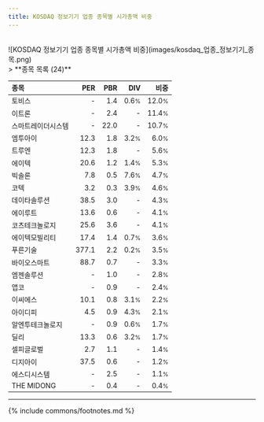 ```yaml
---
title: KOSDAQ 정보기기 업종 종목별 시가총액 비중
---
```

<br>
![KOSDAQ 정보기기 업종 종목별 시가총액 비중](images/kosdaq_업종_정보기기_종목.png)
<br>
> **종목 목록 (24)**<a id="list"></a>

| **종목** | **PER** | **PBR** | **DIV** | **비중** |
| :------- | ------: | ------: | ------: | -------: |
| 토비스 | - | 1.4<small></small> | 0.6<small>%</small> | 12.0<small>%</small> |
| 이트론 | - | 2.4<small></small> | - | 11.4<small>%</small> |
| 스마트레이더시스템 | - | 22.0<small></small> | - | 10.7<small>%</small> |
| 엠투아이 | 12.3<small></small> | 1.8<small></small> | 3.2<small>%</small> | 6.0<small>%</small> |
| 트루엔 | 12.3<small></small> | 1.8<small></small> | - | 5.6<small>%</small> |
| 에이텍 | 20.6<small></small> | 1.2<small></small> | 1.4<small>%</small> | 5.3<small>%</small> |
| 빅솔론 | 7.8<small></small> | 0.5<small></small> | 7.6<small>%</small> | 4.7<small>%</small> |
| 코텍 | 3.2<small></small> | 0.3<small></small> | 3.9<small>%</small> | 4.6<small>%</small> |
| 데이타솔루션 | 38.5<small></small> | 3.0<small></small> | - | 4.3<small>%</small> |
| 에이루트 | 13.6<small></small> | 0.6<small></small> | - | 4.1<small>%</small> |
| 코츠테크놀로지 | 25.6<small></small> | 3.6<small></small> | - | 4.1<small>%</small> |
| 에이텍모빌리티 | 17.4<small></small> | 1.4<small></small> | 0.7<small>%</small> | 3.6<small>%</small> |
| 푸른기술 | 377.1<small></small> | 2.2<small></small> | 0.2<small>%</small> | 3.5<small>%</small> |
| 바이오스마트 | 88.7<small></small> | 0.7<small></small> | - | 3.3<small>%</small> |
| 엠젠솔루션 | - | 1.0<small></small> | - | 2.8<small>%</small> |
| 앱코 | - | 0.9<small></small> | - | 2.4<small>%</small> |
| 이씨에스 | 10.1<small></small> | 0.8<small></small> | 3.1<small>%</small> | 2.2<small>%</small> |
| 아이디피 | 4.5<small></small> | 0.9<small></small> | 4.3<small>%</small> | 2.1<small>%</small> |
| 알엔투테크놀로지 | - | 0.9<small></small> | 0.6<small>%</small> | 1.7<small>%</small> |
| 딜리 | 13.3<small></small> | 0.6<small></small> | 3.2<small>%</small> | 1.7<small>%</small> |
| 셀피글로벌 | 2.7<small></small> | 1.1<small></small> | - | 1.4<small>%</small> |
| 디지아이 | 37.5<small></small> | 0.6<small></small> | - | 1.2<small>%</small> |
| 에스디시스템 | - | 2.5<small></small> | - | 1.1<small>%</small> |
| THE MIDONG | - | 0.4<small></small> | - | 0.4<small>%</small> |

---
{% include commons/footnotes.md %}